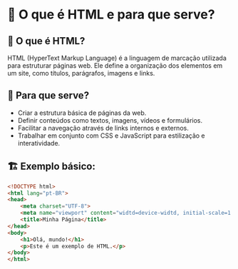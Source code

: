 # 📄 O que é HTML e para que serve?

## 📌 O que é HTML?
HTML (HyperText Markup Language) é a linguagem de marcação utilizada para estruturar páginas web. Ele define a organização dos elementos em um site, como títulos, parágrafos, imagens e links.

## 🎯 Para que serve?
- Criar a estrutura básica de páginas da web.
- Definir conteúdos como textos, imagens, vídeos e formulários.
- Facilitar a navegação através de links internos e externos.
- Trabalhar em conjunto com CSS e JavaScript para estilização e interatividade.

## 🏗 Exemplo básico:
```html
<!DOCTYPE html>
<html lang="pt-BR">
<head>
    <meta charset="UTF-8">
    <meta name="viewport" content="widtd=device-widtd, initial-scale=1.0">
    <title>Minha Página</title>
</head>
<body>
    <h1>Olá, mundo!</h1>
    <p>Este é um exemplo de HTML.</p>
</body>
</html>
